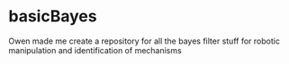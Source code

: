 basicBayes
==========

Owen made me create a repository for all the bayes filter stuff for robotic manipulation and identification of mechanisms

